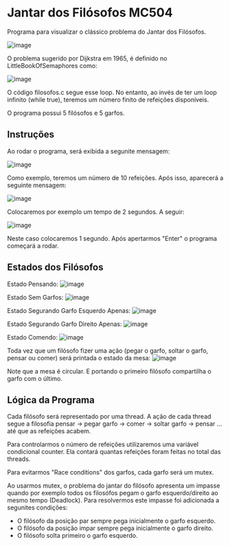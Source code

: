 # Jantar dos Filósofos MC504

Programa para visualizar o clássico problema do Jantar dos Filósofos.

![image](https://github.com/reyotak/MC504/assets/60493369/d255ff44-3af4-430d-ab61-695c3b5a8a53)

O problema sugerido por Dijkstra em 1965, é definido no LittleBookOfSemaphores como:

![image](https://github.com/reyotak/MC504/assets/60493369/a4ac6504-63d9-41fb-bd07-b6c54e8ced71)

O código filosofos.c segue esse loop. No entanto, ao invés de ter um loop infinito (while true), teremos um número finito de refeições disponíveis.

O programa possui 5 filósofos e 5 garfos.

## Instruções

Ao rodar o programa, será exibida a segunite mensagem:

![image](https://github.com/reyotak/MC504/assets/60493369/1f8fc3c6-ee73-4b51-851c-172a60fcf5b8)

Como exemplo, teremos um número de 10 refeições. Após isso, aparecerá a seguinte mensagem:

![image](https://github.com/reyotak/MC504/assets/60493369/d60b2325-f572-4ceb-8fe7-62ba3f7d66c9)

Colocaremos por exemplo um tempo de 2 segundos. A seguir:

![image](https://github.com/reyotak/MC504/assets/60493369/582dc0fe-f186-4d9e-84a2-e1bcd33ab87e)

Neste caso colocaremos 1 segundo. Após apertarmos "Enter" o programa começará a rodar.

## Estados dos Filósofos

Estado Pensando:
![image](https://github.com/reyotak/MC504/assets/60493369/21f3bac4-c595-4d27-a0fc-c03aa4255d0d)

Estado Sem Garfos:
![image](https://github.com/reyotak/MC504/assets/60493369/49ca5ab6-9ea4-4549-9ac1-35e4213333ef)

Estado Segurando Garfo Esquerdo Apenas:
![image](https://github.com/reyotak/MC504/assets/60493369/7c6567a0-cc98-4632-9a46-2f8fa7686716)

Estado Segurando Garfo Direito Apenas:
![image](https://github.com/reyotak/MC504/assets/60493369/34d7488e-f900-4124-bc97-c0a54a777caf)

Estado Comendo:
![image](https://github.com/reyotak/MC504/assets/60493369/03684f44-f734-42ef-a60b-5096178ac5f0)

Toda vez que um filósofo fizer uma ação (pegar o garfo, soltar o garfo, pensar ou comer) será printada o estado da mesa:
![image](https://github.com/reyotak/MC504/assets/60493369/026297f3-3340-4e5e-a3c3-8e5f7b413f78)

Note que a mesa é circular. E portando o primeiro filósofo compartilha o garfo com o último.

## Lógica da Programa

Cada filósofo será representado por uma thread. A ação de cada thread segue a filosofia pensar -> pegar garfo -> comer -> soltar garfo -> pensar ... até que as refeições acabem.

Para controlarmos o número de refeições utilizaremos uma variável condicional counter. Ela contará quantas refeições foram feitas no total das threads.

Para evitarmos "Race conditions" dos garfos, cada garfo será um mutex.

Ao usarmos mutex, o problema do jantar do filósofo apresenta um impasse quando por exemplo todos os filosófos pegam o garfo esquerdo/direito ao mesmo tempo (Deadlock). Para resolvermos este impasse foi adicionada a segunites condições:

- O filósofo da posição par sempre pega inicialmente o garfo esquerdo. 
- O filósofo da posição impar sempre pega inicialmente o garfo direito.
- O filósofo solta primeiro o garfo esquerdo. 
